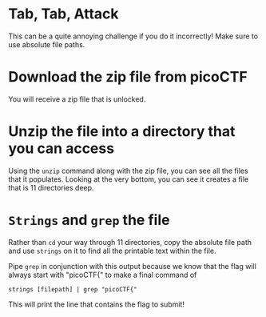 # Tab, Tab, Attack

This can be a quite annoying challenge if you do it incorrectly! Make sure to use absolute file paths.

# Download the zip file from picoCTF

You will receive a zip file that is unlocked.

# Unzip the file into a directory that you can access

Using the `unzip` command along with the zip file, you can see all the files that it populates. Looking at the very bottom, you can see it creates a file that is 11 directories deep.

# `Strings` and `grep` the file

Rather than `cd` your way through 11 directories, copy the absolute file path and use `strings` on it to find all the printable text within the file.

Pipe `grep` in conjunction with this output because we know that the flag will always start with "picoCTF{" to make a final command of 
```
strings [filepath] | grep "picoCTF{"
```

This will print the line that contains the flag to submit!
